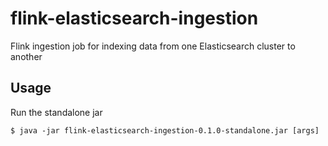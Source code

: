 # flink-elasticsearch-ingestion

Flink ingestion job for indexing data from one Elasticsearch cluster to another

## Usage

Run the standalone jar

    $ java -jar flink-elasticsearch-ingestion-0.1.0-standalone.jar [args]


